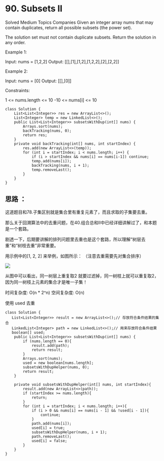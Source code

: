 # 90. Subsets II
Solved
Medium
Topics
Companies
Given an integer array nums that may contain duplicates, return all possible 
subsets
 (the power set).

The solution set must not contain duplicate subsets. Return the solution in any order.

Example 1:

Input: nums = [1,2,2]
Output: [[],[1],[1,2],[1,2,2],[2],[2,2]]

Example 2:

Input: nums = [0]
Output: [[],[0]]
 

Constraints:

1 <= nums.length <= 10
-10 <= nums[i] <= 10

```
class Solution {
    List<List<Integer>> res = new ArrayList<>();
    List<Integer> temp = new LinkedList<>();
    public List<List<Integer>> subsetsWithDup(int[] nums) {
        Arrays.sort(nums);
        backTracking(nums, 0);
        return res;
    }
    private void backTracking(int[] nums, int startIndex) {
        res.add(new ArrayList<>(temp));
        for (int i = startIndex; i < nums.length; i++) {
            if (i > startIndex && nums[i] == nums[i-1]) continue;
            temp.add(nums[i]);
            backTracking(nums, i + 1);
            temp.removeLast();
        }
    }
}
```
## 思路 ：
这道题目和78.子集区别就是集合里有重复元素了，而且求取的子集要去重。

那么关于回溯算法中的去重问题，在40.组合总和II中已经详细讲解过了，和本题是一个套路。

剧透一下，后期要讲解的排列问题里去重也是这个套路，所以理解“树层去重”和“树枝去重”非常重要。

用示例中的[1, 2, 2] 来举例，如图所示： （注意去重需要先对集合排序）

![](https://camo.githubusercontent.com/dd08623a202f76cb927cca61a109b6e79575f8c4a92a98764b536f130cb2f31e/68747470733a2f2f636f64652d7468696e6b696e672d313235333835353039332e66696c652e6d7971636c6f75642e636f6d2f706963732f32303230313132343139353431313937372e706e67)

从图中可以看出，同一树层上重复取2 就要过滤掉，同一树枝上就可以重复取2，因为同一树枝上元素的集合才是唯一子集！

时间复杂度: O(n * 2^n)
空间复杂度: O(n)

使用 used 去重

```
class Solution {
   List<List<Integer>> result = new ArrayList<>();// 存放符合条件结果的集合
   LinkedList<Integer> path = new LinkedList<>();// 用来存放符合条件结果
   boolean[] used;
    public List<List<Integer>> subsetsWithDup(int[] nums) {
        if (nums.length == 0){
            result.add(path);
            return result;
        }
        Arrays.sort(nums);
        used = new boolean[nums.length];
        subsetsWithDupHelper(nums, 0);
        return result;
    }
    
    private void subsetsWithDupHelper(int[] nums, int startIndex){
        result.add(new ArrayList<>(path));
        if (startIndex >= nums.length){
            return;
        }
        for (int i = startIndex; i < nums.length; i++){
            if (i > 0 && nums[i] == nums[i - 1] && !used[i - 1]){
                continue;
            }
            path.add(nums[i]);
            used[i] = true;
            subsetsWithDupHelper(nums, i + 1);
            path.removeLast();
            used[i] = false;
        }
    }
}
```